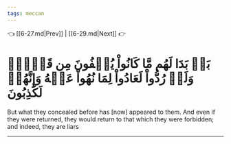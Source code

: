```yaml
---
tags: meccan
---
```


👈 [[6-27.md|Prev]] | [[6-29.md|Next]] 👉

# بَلۡ بَدَا لَهُم مَّا كَانُواْ يُخۡفُونَ مِن قَبۡلُۖ وَلَوۡ رُدُّواْ لَعَادُواْ لِمَا نُهُواْ عَنۡهُ وَإِنَّهُمۡ لَكَٰذِبُونَ

But what they concealed before has [now] appeared to them. And even if they were returned, they would return to that which they were forbidden; and indeed, they are liars

---

